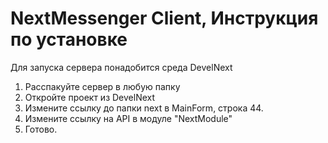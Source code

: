# NextMessenger Client, Инструкция по установке
Для запуска сервера понадобится среда DevelNext

1. Расспакуйте сервер в любую папку
2. Откройте проект из DevelNext
3. Измените ссылку до папки next в MainForm, строка 44.
4. Измените ссылку на API в модуле "NextModule"
7. Готово.